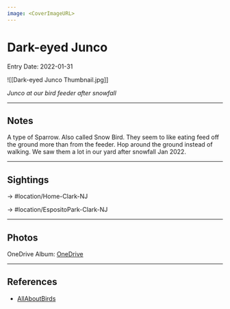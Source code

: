 ```yaml
---
image: <CoverImageURL>
---
```


# Dark-eyed Junco
Entry Date: 2022-01-31


![[Dark-eyed Junco Thumbnail.jpg]]

*Junco at our bird feeder after snowfall*

---------------------------------------------------------------
## Notes
A type of Sparrow. Also called Snow Bird. They seem to like eating feed off the ground more than from the feeder. Hop around the ground instead of walking. We saw them a lot in our yard after snowfall Jan 2022.

---------------------------------------------------------------
## Sightings

-> #location/Home-Clark-NJ 

-> #location/EspositoPark-Clark-NJ

---------------------------------------------------------------
## Photos
OneDrive Album: [OneDrive](https://1drv.ms/u/s!AvaIuMdCo_w-xh2TUI5nDvdSK3Ur?e=vVKuKW)

---------------------------------------------------------------
## References
- [AllAboutBirds](https://www.allaboutbirds.org/guide/Dark-eyed_Junco/id)